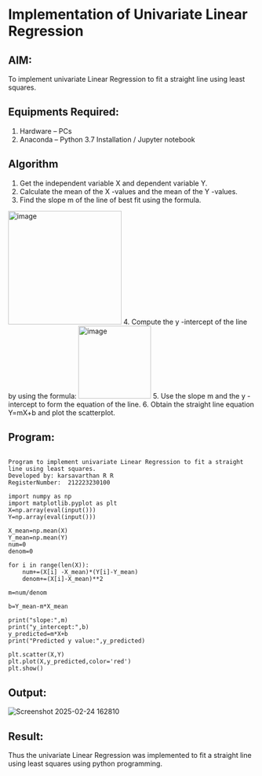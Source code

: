 # Implementation of Univariate Linear Regression
## AIM:
To implement univariate Linear Regression to fit a straight line using least squares.

## Equipments Required:
1. Hardware – PCs
2. Anaconda – Python 3.7 Installation / Jupyter notebook

## Algorithm
1. Get the independent variable X and dependent variable Y.
2. Calculate the mean of the X -values and the mean of the Y -values.
3. Find the slope m of the line of best fit using the formula. 
<img width="231" alt="image" src="https://user-images.githubusercontent.com/93026020/192078527-b3b5ee3e-992f-46c4-865b-3b7ce4ac54ad.png">
4. Compute the y -intercept of the line by using the formula:
<img width="148" alt="image" src="https://user-images.githubusercontent.com/93026020/192078545-79d70b90-7e9d-4b85-9f8b-9d7548a4c5a4.png">
5. Use the slope m and the y -intercept to form the equation of the line.
6. Obtain the straight line equation Y=mX+b and plot the scatterplot.

## Program:
```
   
Program to implement univariate Linear Regression to fit a straight line using least squares.
Developed by: karsavarthan R R
RegisterNumber:  212223230100
```
```
import numpy as np
import matplotlib.pyplot as plt
X=np.array(eval(input()))
Y=np.array(eval(input()))

X_mean=np.mean(X)
Y_mean=np.mean(Y)
num=0
denom=0

for i in range(len(X)):
    num+=(X[i] -X_mean)*(Y[i]-Y_mean)
    denom+=(X[i]-X_mean)**2
    
m=num/denom

b=Y_mean-m*X_mean

print("slope:",m)
print("y_intercept:",b)
y_predicted=m*X+b
print("Predicted y value:",y_predicted)

plt.scatter(X,Y)
plt.plot(X,y_predicted,color='red')
plt.show()

```

## Output:
![Screenshot 2025-02-24 162810](https://github.com/user-attachments/assets/24944d84-5750-4a29-8d03-85250c80150c)



## Result:
Thus the univariate Linear Regression was implemented to fit a straight line using least squares using python programming.
